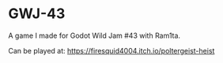 # GWJ-43
A game I made for Godot Wild Jam #43 with Ram1ta.

Can be played at: https://firesquid4004.itch.io/poltergeist-heist
